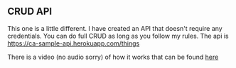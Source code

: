 ## CRUD API
This one is a little different. I have created an API that doesn't require any credentials. You can do full CRUD as long as you follow my rules. The api is https://ca-sample-api.herokuapp.com/things

There is a video (no audio sorry) of how it works that can be found [here](https://youtu.be/K51HMC5AhUQ)

